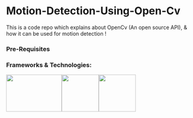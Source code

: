 # Motion-Detection-Using-Open-Cv
This is a code repo which explains about OpenCv (An open source API), &amp; how it can be used for motion detection !

<h3>Pre-Requisites</h3>


<h3>Frameworks & Technologies:</h3>

<img src="https://user-images.githubusercontent.com/35655048/103159422-0b747400-47eb-11eb-90be-f0a613fb0275.PNG" width="150" height="100"><img src="https://user-images.githubusercontent.com/35655048/103159624-6313df00-47ed-11eb-9b4e-194a33a50e10.PNG" width="100" height="100"><img src="https://user-images.githubusercontent.com/35655048/103159675-12e94c80-47ee-11eb-90ea-dc9f5336865a.PNG" width="100" height="100">

